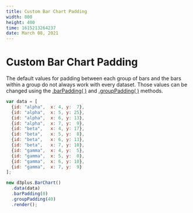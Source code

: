 ```yaml
---
title: Custom Bar Chart Padding
width: 800
height: 400
time: 1615213264237
date: March 08, 2021
---
```


# Custom Bar Chart Padding

The default values for padding between each group of bars and the bars within a group do not always work with every dataset. Those values can be changed using the [.barPadding( )](http://d3plus.org/docs/#BarChart.barPadding) and [.groupPadding( )](http://d3plus.org/docs/#BarChart.groupPadding) methods.

```js
var data = [
  {id: "alpha",  x: 4, y:  7},
  {id: "alpha",  x: 5, y: 25},
  {id: "alpha",  x: 6, y: 13},
  {id: "alpha",  x: 7, y:  9},
  {id: "beta",   x: 4, y: 17},
  {id: "beta",   x: 5, y:  8},
  {id: "beta",   x: 6, y: 13},
  {id: "beta",   x: 7, y: 10},
  {id: "gamma",  x: 4, y:  5},
  {id: "gamma",  x: 5, y:  0},
  {id: "gamma",  x: 6, y: 10},
  {id: "gamma",  x: 7, y:  9}
];

new d3plus.BarChart()
  .data(data)
  .barPadding(0)
  .groupPadding(40)
  .render();
```
